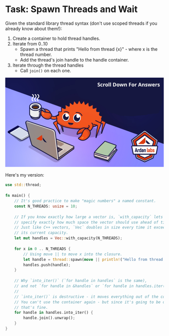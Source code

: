 # Task: Spawn Threads and Wait

Given the standard library thread syntax (don't use scoped threads if you already know about them!):

1. Create a container to hold thread handles.
2. Iterate from 0..10
    * Spawn a thread that prints "Hello from thread {x}" - where x is the thread number.
    * Add the thread's join handle to the handle container.
3. Iterate through the thread handles
    * Call `join()` on each one.

![](../images/ScrollTime.png)

Here's my version:

```rust
use std::thread;

fn main() {
    // It's good practice to make "magic numbers" a named constant.
    const N_THREADS: usize = 10;

    // If you know exactly how large a vector is, `with_capacity` lets you
    // specify exactly how much space the vector should use ahead of time.
    // Just like C++ vectors, `Vec` doubles in size every time it exceeds
    // its current capacity.
    let mut handles = Vec::with_capacity(N_THREADS);

    for x in 0 .. N_THREADS {
        // Using move || to move x into the closure.
        let handle = thread::spawn(move || println!("Hello from thread {x}"));
        handles.push(handle);
    }

    // Why `into_iter()` (`for handle in handles` is the same),
    // and not `for handle in &handles` or `for handle in handles.iter()`?
    //
    // `into_iter()` is destructive - it moves everything out of the container.
    // You can't use the container again - but since it's going to be destroyed,
    // that's fine.
    for handle in handles.into_iter() {
        handle.join().unwrap();
    }
}
```